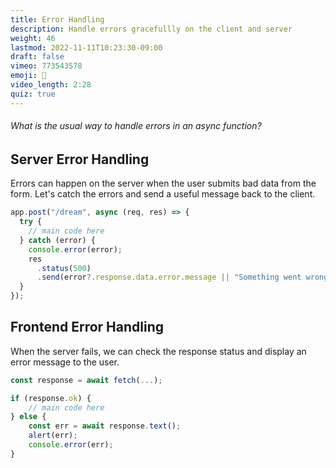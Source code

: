 ```yaml
---
title: Error Handling
description: Handle errors gracefullly on the client and server
weight: 46
lastmod: 2022-11-11T10:23:30-09:00
draft: false
vimeo: 773543578
emoji: 🚨
video_length: 2:28
quiz: true
---
```


<quiz-modal options="catch():try/catch:throw:just ignore errors" answer="try/catch" prize="18">
  <h6>What is the usual way to handle errors in an async function?</h6>
</quiz-modal>

## Server Error Handling

Errors can happen on the server when the user submits bad data from the form. Let's catch the errors and send a useful message back to the client.

```js
app.post("/dream", async (req, res) => {
  try {
    // main code here
  } catch (error) {
    console.error(error);
    res
      .status(500)
      .send(error?.response.data.error.message || "Something went wrong");
  }
});
```

## Frontend Error Handling

When the server fails, we can check the response status and display an error message to the user.

```js
const response = await fetch(...);

if (response.ok) {
    // main code here
} else {
    const err = await response.text();
    alert(err);
    console.error(err);
}
```
